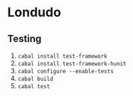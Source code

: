 Londudo
=======

Testing
-------

1. `cabal install test-framework`
2. `cabal install test-framework-hunit`
3. `cabal configure --enable-tests`
4. `cabal build`
5. `cabal test` 

